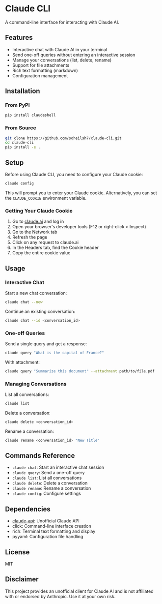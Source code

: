 # Claude CLI

A command-line interface for interacting with Claude AI.

## Features

- Interactive chat with Claude AI in your terminal
- Send one-off queries without entering an interactive session
- Manage your conversations (list, delete, rename)
- Support for file attachments
- Rich text formatting (markdown)
- Configuration management

## Installation

### From PyPI

```bash
pip install claudeshell
```

### From Source

```bash
git clone https://github.com/soheilsh7/claude-cli.git
cd claude-cli
pip install -e .
```

## Setup

Before using Claude CLI, you need to configure your Claude cookie:

```bash
claude config
```

This will prompt you to enter your Claude cookie. Alternatively, you can set the `CLAUDE_COOKIE` environment variable.

### Getting Your Claude Cookie

1. Go to [claude.ai](https://claude.ai) and log in
2. Open your browser's developer tools (F12 or right-click > Inspect)
3. Go to the Network tab
4. Refresh the page
5. Click on any request to claude.ai
6. In the Headers tab, find the Cookie header
7. Copy the entire cookie value

## Usage

### Interactive Chat

Start a new chat conversation:

```bash
claude chat --new
```

Continue an existing conversation:

```bash
claude chat --id <conversation_id>
```

### One-off Queries

Send a single query and get a response:

```bash
claude query "What is the capital of France?"
```

With attachment:

```bash
claude query "Summarize this document" --attachment path/to/file.pdf
```

### Managing Conversations

List all conversations:

```bash
claude list
```

Delete a conversation:

```bash
claude delete <conversation_id>
```

Rename a conversation:

```bash
claude rename <conversation_id> "New Title"
```

## Commands Reference

- `claude chat`: Start an interactive chat session
- `claude query`: Send a one-off query
- `claude list`: List all conversations
- `claude delete`: Delete a conversation
- `claude rename`: Rename a conversation
- `claude config`: Configure settings

## Dependencies

- [claude-api](https://github.com/KoushikNavuluri/Claude-API): Unofficial Claude API
- click: Command-line interface creation
- rich: Terminal text formatting and display
- pyyaml: Configuration file handling

## License

MIT

## Disclaimer

This project provides an unofficial client for Claude AI and is not affiliated with or endorsed by Anthropic. Use it at your own risk.